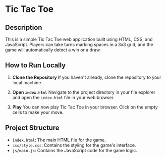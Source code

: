 # Tic Tac Toe

## Description

This is a simple Tic Tac Toe web application built using HTML, CSS, and JavaScript. Players can take turns marking spaces in a 3x3 grid, and the game will automatically detect a win or a draw.

## How to Run Locally

1.  **Clone the Repository**
    If you haven't already, clone the repository to your local machine.

2.  **Open `index.html`**
    Navigate to the project directory in your file explorer and open the `index.html` file in your web browser.

3.  **Play**
    You can now play Tic Tac Toe in your browser. Click on the empty cells to make your move.

## Project Structure

-   `index.html`: The main HTML file for the game.
-   `css/style.css`: Contains the styling for the game's interface.
-   `js/main.js`: Contains the JavaScript code for the game logic.